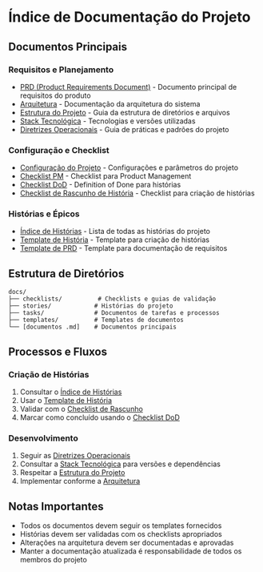 # Índice de Documentação do Projeto

## Documentos Principais

### Requisitos e Planejamento

- [PRD (Product Requirements Document)](PRD_AnaliseDanca.md) - Documento principal de requisitos do produto
- [Arquitetura](Arquitetura_AnaliseDanca.md) - Documentação da arquitetura do sistema
- [Estrutura do Projeto](project-structure.md) - Guia da estrutura de diretórios e arquivos
- [Stack Tecnológica](tech-stack.md) - Tecnologias e versões utilizadas
- [Diretrizes Operacionais](operational-guidelines.md) - Guia de práticas e padrões do projeto

### Configuração e Checklist

- [Configuração do Projeto](project-config.md) - Configurações e parâmetros do projeto
- [Checklist PM](checklists/pm-checklist.txt) - Checklist para Product Management
- [Checklist DoD](checklists/story-dod-checklist.txt) - Definition of Done para histórias
- [Checklist de Rascunho de História](checklists/story-draft-checklist.txt) - Checklist para criação de histórias

### Histórias e Épicos

- [Índice de Histórias](stories/stories-index.md) - Lista de todas as histórias do projeto
- [Template de História](templates/story-tmpl.md) - Template para criação de histórias
- [Template de PRD](templates/prd-tmpl.md) - Template para documentação de requisitos

## Estrutura de Diretórios

```
docs/
├── checklists/          # Checklists e guias de validação
├── stories/            # Histórias do projeto
├── tasks/              # Documentos de tarefas e processos
├── templates/          # Templates de documentos
└── [documentos .md]    # Documentos principais
```

## Processos e Fluxos

### Criação de Histórias

1. Consultar o [Índice de Histórias](stories/stories-index.md)
2. Usar o [Template de História](templates/story-tmpl.md)
3. Validar com o [Checklist de Rascunho](checklists/story-draft-checklist.txt)
4. Marcar como concluído usando o [Checklist DoD](checklists/story-dod-checklist.txt)

### Desenvolvimento

1. Seguir as [Diretrizes Operacionais](operational-guidelines.md)
2. Consultar a [Stack Tecnológica](tech-stack.md) para versões e dependências
3. Respeitar a [Estrutura do Projeto](project-structure.md)
4. Implementar conforme a [Arquitetura](Arquitetura_AnaliseDanca.md)

## Notas Importantes

- Todos os documentos devem seguir os templates fornecidos
- Histórias devem ser validadas com os checklists apropriados
- Alterações na arquitetura devem ser documentadas e aprovadas
- Manter a documentação atualizada é responsabilidade de todos os membros do projeto
